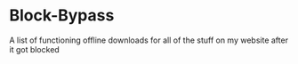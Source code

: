 # Block-Bypass
A list of functioning offline downloads for all of the stuff on my website after it got blocked
